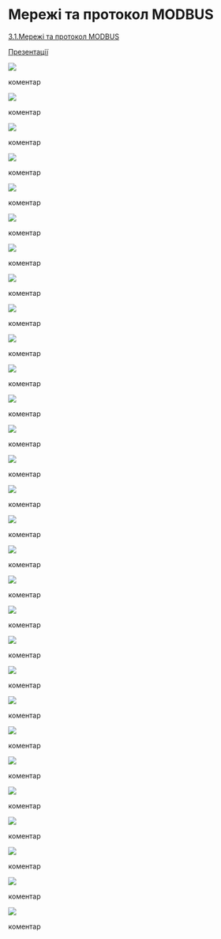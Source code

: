 # Мережі та протокол MODBUS

[3.1.Мережі та протокол MODBUS](http://youtu.be/uMx8Yw7JCJ4)

[Презентації](https://drive.google.com/file/d/1RvlLEB6_e3K4YxgDfbAzarMXx3F33E8H/view?usp=sharing)

![](3_1/Слайд2.PNG)

коментар

![](3_1/Слайд3.PNG)

коментар

![](3_1/Слайд4.PNG)

коментар

![](3_1/Слайд5.PNG)

коментар

![](3_1/Слайд6.PNG)

коментар

![](3_1/Слайд7.PNG)

коментар

![](3_1/Слайд8.PNG)

коментар

![](3_1/Слайд9.PNG)

коментар

![](3_1/Слайд10.PNG)

коментар

![](3_1/Слайд11.PNG)

коментар

![](3_1/Слайд12.PNG)

коментар

![](3_1/Слайд13.PNG)

коментар

![](3_1/Слайд14.PNG)

коментар

![](3_1/Слайд15.PNG)

коментар

![](3_1/Слайд16.PNG)

коментар

![](3_1/Слайд17.PNG)

коментар

![](3_1/Слайд18.PNG)

коментар

![](3_1/Слайд19.PNG)

коментар

![](3_1/Слайд20.PNG)

коментар

![](3_1/Слайд21.PNG)

коментар

![](3_1/Слайд22.PNG)

коментар

![](3_1/Слайд23.PNG)

коментар

![](3_1/Слайд24.PNG)

коментар

![](3_1/Слайд25.PNG)

коментар

![](3_1/Слайд26.PNG)

коментар

![](3_1/Слайд27.PNG)

коментар

![](3_1/Слайд28.PNG)

коментар

![](3_1/Слайд29.PNG)

коментар

![](3_1/Слайд30.PNG)

коментар